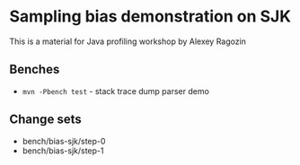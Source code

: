 Sampling bias demonstration on SJK
====

This is a material for Java profiling workshop by Alexey Ragozin

Benches
----

 - `mvn -Pbench test` - stack trace dump parser demo


Change sets
----

 - bench/bias-sjk/step-0 
 - bench/bias-sjk/step-1